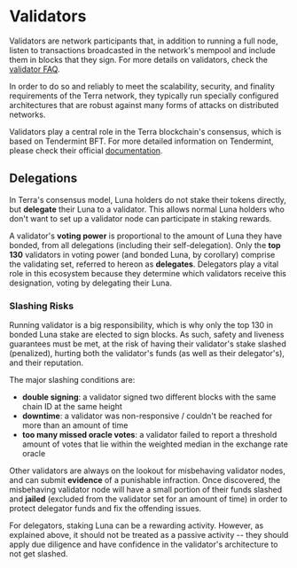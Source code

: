 # Validators

Validators are network participants that, in addition to running a full node, listen to transactions broadcasted in the network's mempool and include them in blocks that they sign. For more details on validators, check the [validator FAQ](../validator/faq.md).

In order to do so and reliably to meet the scalability, security, and finality requirements of the Terra network, they typically run specially configured architectures that are robust against many forms of attacks on distributed networks.

Validators play a central role in the Terra blockchain's consensus, which is based on Tendermint BFT. For more detailed information on Tendermint, please check their official [documentation](https://docs.tendermint.com/).

## Delegations

In Terra's consensus model, Luna holders do not stake their tokens directly, but **delegate** their Luna to a validator. This allows normal Luna holders who don't want to set up a validator node can participate in staking rewards.

A validator's **voting power** is proportional to the amount of Luna they have bonded, from all delegations (including their self-delegation). Only the **top 130** validators in voting power (and bonded Luna, by corollary) comprise the validating set, referred to hereon as **delegates**. Delegators play a vital role in this ecosystem because they determine which validators receive this designation, voting by delegating their Luna.

### Slashing Risks

Running validator is a big responsibility, which is why only the top 130 in bonded Luna stake are elected to sign blocks. As such, safety and liveness guarantees must be met, at the risk of having their validator's stake slashed (penalized), hurting both the validator's funds (as well as their delegator's), and their reputation.

The major slashing conditions are:

- **double signing**: a validator signed two different blocks with the same chain ID at the same height
- **downtime**: a validator was non-responsive / couldn't be reached for more than an amount of time
- **too many missed oracle votes**: a validator failed to report a threshold amount of votes that lie within the weighted median in the exchange rate oracle

Other validators are always on the lookout for misbehaving validator nodes, and can submit **evidence** of a punishable infraction. Once discovered, the misbehaving validator node will have a small portion of their funds slashed and **jailed** (excluded from the validator set for an amount of time) in order to protect delegator funds and fix the offending issues.

For delegators, staking Luna can be a rewarding activity. However, as explained above, it should not be treated as a passive activity -- they should apply due diligence and have confidence in the validator's architecture to not get slashed.
